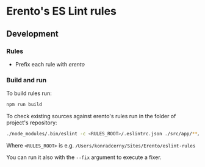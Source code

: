 # Erento's ES Lint rules

## Development
### Rules
- Prefix each rule with _erento_

### Build and run
To build rules run:
```bash
npm run build
```

To check existing sources against erento's rules run in the folder of project's repository:
```bash
./node_modules/.bin/eslint -c <RULES_ROOT>/.eslintrc.json ./src/app/**/*.ts
```

Where `<RULES_ROOT>` is e.g. `/Users/konradcerny/Sites/Erento/eslint-rules`

You can run it also with the `--fix` argument to execute a fixer.

